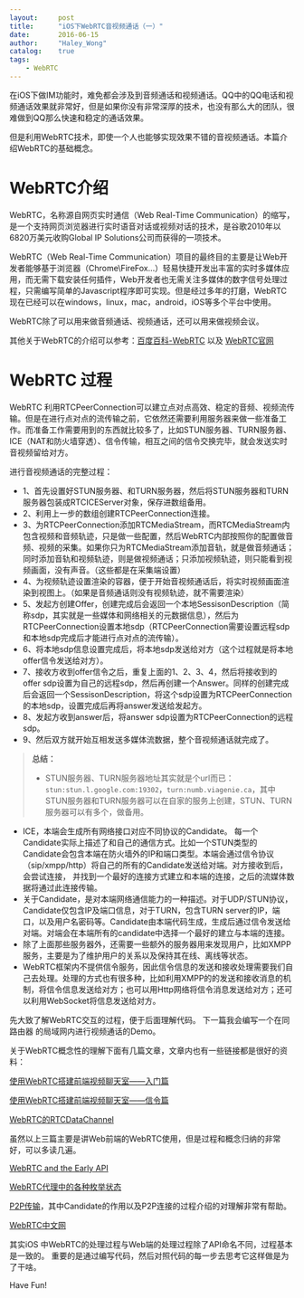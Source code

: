 ```yaml
---
layout:     post
title:      "iOS下WebRTC音视频通话（一）"
date:       2016-06-15
author:     "Haley_Wong"
catalog:    true
tags:
    - WebRTC
---
```


在iOS下做IM功能时，难免都会涉及到音频通话和视频通话。QQ中的QQ电话和视频通话效果就非常好，但是如果你没有非常深厚的技术，也没有那么大的团队，很难做到QQ那么快速和稳定的通话效果。

但是利用WebRTC技术，即使一个人也能够实现效果不错的音视频通话。本篇介绍WebRTC的基础概念。

# WebRTC介绍
WebRTC，名称源自网页实时通信（Web Real-Time Communication）的缩写，是一个支持网页浏览器进行实时语音对话或视频对话的技术，是谷歌2010年以6820万美元收购Global IP Solutions公司而获得的一项技术。

WebRTC（Web Real-Time Communication）项目的最终目的主要是让Web开发者能够基于浏览器（Chrome\FireFox\...）轻易快捷开发出丰富的实时多媒体应用，而无需下载安装任何插件，Web开发者也无需关注多媒体的数字信号处理过程，只需编写简单的Javascript程序即可实现。但是经过多年的打磨，WebRTC现在已经可以在windows，linux，mac，android，iOS等多个平台中使用。

WebRTC除了可以用来做音频通话、视频通话，还可以用来做视频会议。

其他关于WebRTC的介绍可以参考：[百度百科-WebRTC](http://baike.baidu.com/link?url=cHob5Tsw3lgBwo-n9CQQPyYgz-qkHgIMFeCuixTqcTDQfyFy1wq63ucD4fZyzNfq01Iq5UIIiRhHvM_q38403a) 以及 [WebRTC官网](https://webrtc.org/)

# WebRTC 过程
WebRTC 利用RTCPeerConnection可以建立点对点高效、稳定的音频、视频流传输。但是在进行点对点的流传输之前，它依然还需要利用服务器来做一些准备工作。而准备工作需要用到的东西就比较多了，比如STUN服务器、TURN服务器、ICE（NAT和防火墙穿透）、信令传输，相互之间的信令交换完毕，就会发送实时音视频留给对方。

进行音视频通话的完整过程：

* 1、首先设置好STUN服务器、和TURN服务器，然后将STUN服务器和TURN服务器包装成RTCICEServer对象，保存进数组备用。
* 2、利用上一步的数组创建RTCPeerConnection连接。
* 3、为RTCPeerConnection添加RTCMediaStream，而RTCMediaStream内包含视频和音频轨迹，只是做一些配置，然后WebRTC内部按照你的配置做音频、视频的采集。如果你只为RTCMediaStream添加音轨，就是做音频通话；同时添加音轨和视频轨迹，则是做视频通话；只添加视频轨迹，则只能看到视频画面，没有声音。（这些都是在采集端设置）
* 4、为视频轨迹设置渲染的容器，便于开始音视频通话后，将实时视频画面渲染到视图上。（如果是音频通话则没有视频轨迹，就不需要渲染）
* 5、发起方创建Offer，创建完成后会返回一个本地SessisonDescription（简称sdp，其实就是一些媒体和网络相关的元数据信息），然后为RTCPeerConnection设置本地sdp（RTCPeerConnection需要设置远程sdp和本地sdp完成后才能进行点对点的流传输）。
* 6、将本地sdp信息设置完成后，将本地sdp发送给对方（这个过程就是将本地offer信令发送给对方）。
* 7、接收方收到offer信令之后，重复上面的1、2、3、4，然后将接收到的offer sdp设置为自己的远程sdp，然后再创建一个Answer。同样的创建完成后会返回一个SessisonDescription，将这个sdp设置为RTCPeerConnection的本地sdp，设置完成后再将answer发送给发起方。
* 8、发起方收到answer后，将answer sdp设置为RTCPeerConnection的远程sdp。
* 9、然后双方就开始互相发送多媒体流数据，整个音视频通话就完成了。


> **总结：**
>* STUN服务器、TURN服务器地址其实就是个url而已：`stun:stun.l.google.com:19302`，`turn:numb.viagenie.ca`，其中STUN服务器和TURN服务器可以在自家的服务上创建，STUN、TURN服务器可以有多个，做备用。
 * ICE，本端会生成所有网络接口对应不同协议的Candidate。 每一个Candidate实际上描述了和自己的通信方式。比如一个STUN类型的Candidate会包含本端在防火墙外的IP和端口类型。本端会通过信令协议（sip/xmpp/http）将自己的所有的Candidate发送给对端。对方接收到后，会尝试连接， 并找到一个最好的连接方式建立和本端的连接，之后的流媒体数据将通过此连接传输。
 * 关于Candidate，是对本端网络通信能力的一种描述。对于UDP/STUN协议，Candidate仅包含IP及端口信息，对于TURN，包含TURN server的IP，端口，以及用户名密码等。Candidate由本端代码生成，生成后通过信令发送给对端。对端会在本端所有的candidate中选择一个最好的建立与本端的连接。
 *  除了上面那些服务器外，还需要一些额外的服务器用来发现用户，比如XMPP服务，主要是为了维护用户的关系以及保持其在线、离线等状态。
 *  WebRTC框架内不提供信令服务，因此信令信息的发送和接收处理需要我们自己去处理。处理的方式也有很多种，比如利用XMPP的的发送和接收消息的机制，将信令信息发送给对方；也可以用Http网络将信令消息发送给对方；还可以利用WebSocket将信息发送给对方。



先大致了解WebRTC交互的过程，便于后面理解代码。
下一篇我会编写一个在同路由器 的局域网内进行视频通话的Demo。

关于WebRTC概念性的理解下面有几篇文章，文章内也有一些链接都是很好的资料：

[使用WebRTC搭建前端视频聊天室——入门篇](http://lingyu.wang/#/post/2014/3/15/webRTC-1)

[使用WebRTC搭建前端视频聊天室——信令篇](http://lingyu.wang/#/post/2014/3/18/webRTC-2)

[WebRTC的RTCDataChannel](http://lingyu.wang/#/post/2014/5/22/webrtc-data-channels)

虽然以上三篇主要是讲Web前端的WebRTC使用，但是过程和概念归纳的非常好，可以多读几遍。

[WebRTC and the Early API](https://hacks.mozilla.org/2013/07/webrtc-and-the-early-api/)

[WebRTC代理中的各种枚举状态](http://www.lxway.com/10564986.htm)

[P2P传输](http://blog.csdn.net/oupeng1991/article/details/28613597)，其中Candidate的作用以及P2P连接的过程介绍的对理解非常有帮助。

[WebRTC中文网](http://webrtc.org.cn/)

其实iOS 中WebRTC的处理过程与Web端的处理过程除了API命名不同，过程基本是一致的。
重要的是通过编写代码，然后对照代码的每一步去思考它这样做是为了干啥。

Have Fun!

